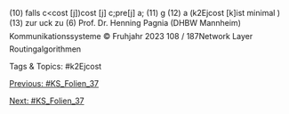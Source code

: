 (10) falls c<cost [j])cost [j] c;pre[j] a;
(11) g
(12) a (k2Ejcost [k]ist minimal )
(13) zur uck zu (6)
Prof. Dr. Henning Pagnia (DHBW Mannheim) Kommunikationssysteme © Fruhjahr 2023 108 / 187Network Layer Routingalgorithmen

   Tags & Topics:
   #k2Ejcost

[Previous: #KS_Folien_37](KS_Folien_37.md)

[Next: #KS_Folien_37](KS_Folien_37.md)